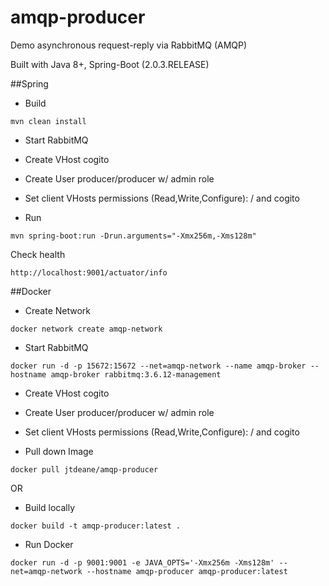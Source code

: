 amqp-producer
=======================
Demo asynchronous request-reply via RabbitMQ (AMQP)

Built with Java 8+, Spring-Boot (2.0.3.RELEASE)

##Spring

* Build

`mvn clean install`

* Start RabbitMQ

* Create VHost cogito

* Create User producer/producer w/ admin role

* Set client VHosts permissions (Read,Write,Configure): / and cogito

* Run

`mvn spring-boot:run -Drun.arguments="-Xmx256m,-Xms128m"`

Check health

`http://localhost:9001/actuator/info`

##Docker

* Create Network

`docker network create amqp-network`

* Start RabbitMQ

`docker run -d -p 15672:15672 --net=amqp-network --name amqp-broker --hostname amqp-broker rabbitmq:3.6.12-management`

* Create VHost cogito

* Create User producer/producer w/ admin role

* Set client VHosts permissions (Read,Write,Configure): / and cogito

* Pull down Image

`docker pull jtdeane/amqp-producer`

OR

* Build locally

`docker build -t amqp-producer:latest .`

* Run Docker

`docker run -d -p 9001:9001 -e JAVA_OPTS='-Xmx256m -Xms128m' --net=amqp-network --hostname amqp-producer amqp-producer:latest` 